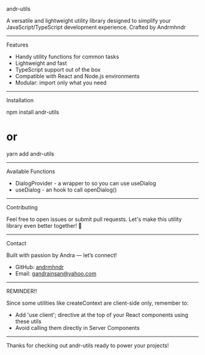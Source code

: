
andr-utils

A versatile and lightweight utility library designed to simplify your JavaScript/TypeScript development experience.
Crafted by Andrmhndr 

---

Features

- Handy utility functions for common tasks
- Lightweight and fast
- TypeScript support out of the box
- Compatible with React and Node.js environments
- Modular: import only what you need

---

Installation

npm install andr-utils
# or
yarn add andr-utils

---

Available Functions

- DialogProvider - a wrapper to so you can use useDialog
- useDialog - an hook to call openDialog() 

---

Contributing

Feel free to open issues or submit pull requests.
Let's make this utility library even better together! 🚀

---

Contact

Built with passion by Andra — let’s connect!

- GitHub: [andrmhndr](https://github.com/andrmhndr)
- Email: gandrainsan@yahoo.com

---

REMINDER!!

Since some utilities like createContext are client-side only, remember to:

- Add 'use client'; directive at the top of your React components using these utils
- Avoid calling them directly in Server Components

---

Thanks for checking out andr-utils ready to power your projects!
